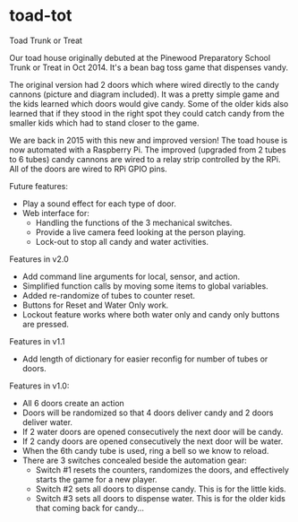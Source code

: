 # toad-tot

Toad Trunk or Treat

Our toad house originally debuted at the Pinewood Preparatory School Trunk or Treat
in Oct 2014.  It's a bean bag toss game that dispenses vandy.

The original version had 2 doors which where wired directly to the candy cannons
(picture and diagram included).  It was a pretty simple game and the kids learned which
doors would give candy.  Some of the older kids also learned that if they stood in the
right spot they could catch candy from the smaller kids which had to stand closer to
the game.

We are back in 2015 with this new and improved version!  The toad house is now automated
with a Raspberry Pi.  The improved (upgraded from 2 tubes to 6 tubes) candy cannons are
wired to a relay strip controlled by the RPi.  All of the doors are wired to RPi GPIO
pins.


Future features:
  - Play a sound effect for each type of door.
  - Web interface for:
    + Handling the functions of the 3 mechanical switches.
    + Provide a live camera feed looking at the person playing.
    + Lock-out to stop all candy and water activities.


Features in v2.0
  - Add command line arguments for local, sensor, and action.
  - Simplified function calls by moving some items to global variables.
  - Added re-randomize of tubes to counter reset.
  - Buttons for Reset and Water Only work.
  - Lockout feature works where both water only and candy only buttons are pressed.

Features in v1.1
  - Add length of dictionary for easier reconfig for number of tubes or doors.


Features in v1.0:

  - All 6 doors create an action
  - Doors will be randomized so that 4 doors deliver candy and 2 doors deliver water.
  - If 2 water doors are opened consecutively the next door will be candy.
  - If 2 candy doors are opened consecutively the next door will be water.
  - When the 6th candy tube is used, ring a bell so we know to reload.
  - There are 3 switches concealed beside the automation gear:
    + Switch #1 resets the counters, randomizes the doors, and effectively starts the
      game for a new player.
    + Switch #2 sets all doors to dispense candy.  This is for the little kids.
    + Switch #3 sets all doors to dispense water.  This is for the older kids that
      coming back for candy...
 

